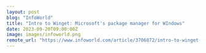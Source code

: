 ```yaml
---
layout: post
blog: "InfoWorld"
title: "Intro to Winget: Microsoft's package manager for WIndows"
date: 2023-09-20T09:00:00Z
image: images/infoworld.png
remote_url: "https://www.infoworld.com/article/3706872/intro-to-winget-microsofts-package-manager-for-windows.html#tk.rss_applicationdevelopment"
---
```


